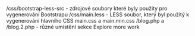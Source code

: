 /css/bootstrap-less-src - zdrojové soubory které byly použity pro vygenerování Bootstrapu
/css/main.less - LESS soubor, který byl použitý k vygenerování hlavního CSS main.css a main.min.css
/blog.php a /blog.2.php - různé umístění sekce Explore more work





